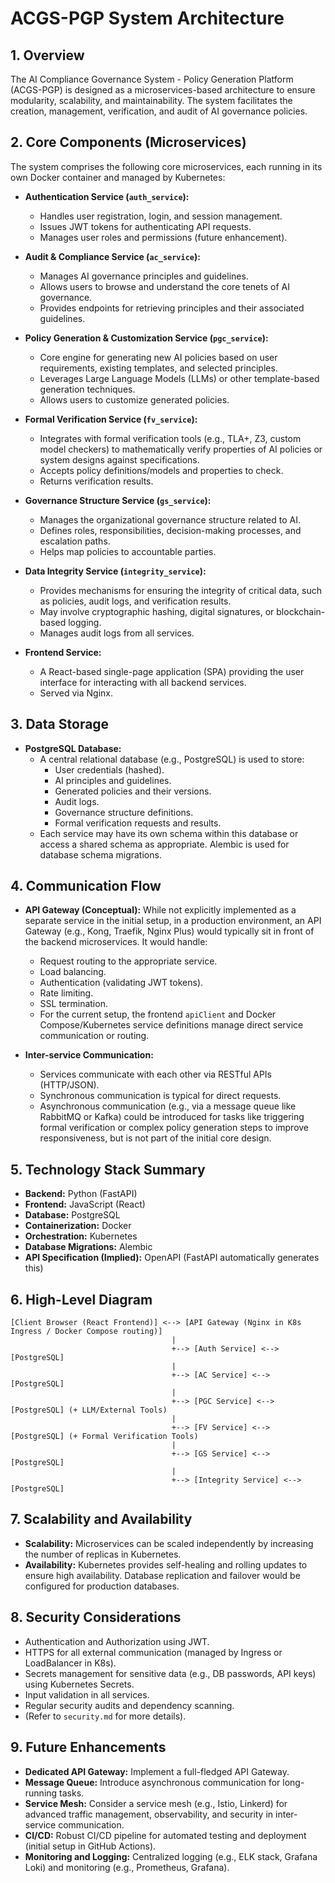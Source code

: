 # ACGS-PGP System Architecture

## 1. Overview

The AI Compliance Governance System - Policy Generation Platform (ACGS-PGP) is designed as a microservices-based architecture to ensure modularity, scalability, and maintainability. The system facilitates the creation, management, verification, and audit of AI governance policies.

## 2. Core Components (Microservices)

The system comprises the following core microservices, each running in its own Docker container and managed by Kubernetes:

*   **Authentication Service (`auth_service`):**
    *   Handles user registration, login, and session management.
    *   Issues JWT tokens for authenticating API requests.
    *   Manages user roles and permissions (future enhancement).

*   **Audit & Compliance Service (`ac_service`):**
    *   Manages AI governance principles and guidelines.
    *   Allows users to browse and understand the core tenets of AI governance.
    *   Provides endpoints for retrieving principles and their associated guidelines.

*   **Policy Generation & Customization Service (`pgc_service`):**
    *   Core engine for generating new AI policies based on user requirements, existing templates, and selected principles.
    *   Leverages Large Language Models (LLMs) or other template-based generation techniques.
    *   Allows users to customize generated policies.

*   **Formal Verification Service (`fv_service`):**
    *   Integrates with formal verification tools (e.g., TLA+, Z3, custom model checkers) to mathematically verify properties of AI policies or system designs against specifications.
    *   Accepts policy definitions/models and properties to check.
    *   Returns verification results.

*   **Governance Structure Service (`gs_service`):**
    *   Manages the organizational governance structure related to AI.
    *   Defines roles, responsibilities, decision-making processes, and escalation paths.
    *   Helps map policies to accountable parties.

*   **Data Integrity Service (`integrity_service`):**
    *   Provides mechanisms for ensuring the integrity of critical data, such as policies, audit logs, and verification results.
    *   May involve cryptographic hashing, digital signatures, or blockchain-based logging.
    *   Manages audit logs from all services.

*   **Frontend Service:**
    *   A React-based single-page application (SPA) providing the user interface for interacting with all backend services.
    *   Served via Nginx.

## 3. Data Storage

*   **PostgreSQL Database:**
    *   A central relational database (e.g., PostgreSQL) is used to store:
        *   User credentials (hashed).
        *   AI principles and guidelines.
        *   Generated policies and their versions.
        *   Audit logs.
        *   Governance structure definitions.
        *   Formal verification requests and results.
    *   Each service may have its own schema within this database or access a shared schema as appropriate. Alembic is used for database schema migrations.

## 4. Communication Flow

*   **API Gateway (Conceptual):** While not explicitly implemented as a separate service in the initial setup, in a production environment, an API Gateway (e.g., Kong, Traefik, Nginx Plus) would typically sit in front of the backend microservices. It would handle:
    *   Request routing to the appropriate service.
    *   Load balancing.
    *   Authentication (validating JWT tokens).
    *   Rate limiting.
    *   SSL termination.
    *   For the current setup, the frontend `apiClient` and Docker Compose/Kubernetes service definitions manage direct service communication or routing.

*   **Inter-service Communication:**
    *   Services communicate with each other via RESTful APIs (HTTP/JSON).
    *   Synchronous communication is typical for direct requests.
    *   Asynchronous communication (e.g., via a message queue like RabbitMQ or Kafka) could be introduced for tasks like triggering formal verification or complex policy generation steps to improve responsiveness, but is not part of the initial core design.

## 5. Technology Stack Summary

*   **Backend:** Python (FastAPI)
*   **Frontend:** JavaScript (React)
*   **Database:** PostgreSQL
*   **Containerization:** Docker
*   **Orchestration:** Kubernetes
*   **Database Migrations:** Alembic
*   **API Specification (Implied):** OpenAPI (FastAPI automatically generates this)

## 6. High-Level Diagram

```
[Client Browser (React Frontend)] <--> [API Gateway (Nginx in K8s Ingress / Docker Compose routing)]
                                    |
                                    +--> [Auth Service] <--> [PostgreSQL]
                                    |
                                    +--> [AC Service] <--> [PostgreSQL]
                                    |
                                    +--> [PGC Service] <--> [PostgreSQL] (+ LLM/External Tools)
                                    |
                                    +--> [FV Service] <--> [PostgreSQL] (+ Formal Verification Tools)
                                    |
                                    +--> [GS Service] <--> [PostgreSQL]
                                    |
                                    +--> [Integrity Service] <--> [PostgreSQL]
```

## 7. Scalability and Availability

*   **Scalability:** Microservices can be scaled independently by increasing the number of replicas in Kubernetes.
*   **Availability:** Kubernetes provides self-healing and rolling updates to ensure high availability. Database replication and failover would be configured for production databases.

## 8. Security Considerations

*   Authentication and Authorization using JWT.
*   HTTPS for all external communication (managed by Ingress or LoadBalancer in K8s).
*   Secrets management for sensitive data (e.g., DB passwords, API keys) using Kubernetes Secrets.
*   Input validation in all services.
*   Regular security audits and dependency scanning.
*   (Refer to `security.md` for more details).

## 9. Future Enhancements

*   **Dedicated API Gateway:** Implement a full-fledged API Gateway.
*   **Message Queue:** Introduce asynchronous communication for long-running tasks.
*   **Service Mesh:** Consider a service mesh (e.g., Istio, Linkerd) for advanced traffic management, observability, and security in inter-service communication.
*   **CI/CD:** Robust CI/CD pipeline for automated testing and deployment (initial setup in GitHub Actions).
*   **Monitoring and Logging:** Centralized logging (e.g., ELK stack, Grafana Loki) and monitoring (e.g., Prometheus, Grafana).
